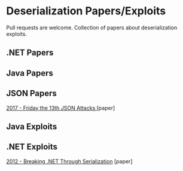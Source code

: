 Deserialization Papers/Exploits
=====================

Pull requests are welcome.
Collection of papers about deserialization exploits.


## .NET Papers

## Java Papers

## JSON Papers

[ 2017 - Friday the 13th JSON Attacks ](https://www.blackhat.com/docs/us-17/thursday/us-17-Munoz-Friday-The-13th-JSON-Attacks-wp.pdf) [paper]

## Java Exploits

## .NET Exploits

[ 2012 - Breaking .NET Through Serialization](https://media.blackhat.com/bh-us-12/Briefings/Forshaw/BH_US_12_Forshaw_Are_You_My_Type_WP.pdf) [paper]


